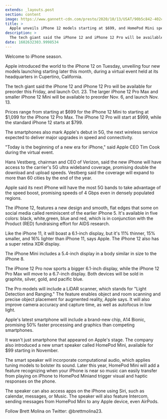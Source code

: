 ```yaml
--- 
extends: _layouts.post 
section: content 
image: https://www.gannett-cdn.com/presto/2020/10/13/USAT/90b5c842-402c-48f6-bc61-77d297041dfc-iphone_12.png?crop=1646,926,x0,y0&width=1646&height=926&format=pjpg&auto=webp 
title: > 
  Apple unveils iPhone 12 models starting at $699, and HomePod Mini speaker 
description: > 
  The tech giant said the iPhone 12 and iPhone 12 Pro will be available for preorder this Friday, and launch Oct. 23.The larger iPhone 12 Pro Max and smaller iPhone 12 Mini will be available to preorder Nov. 6, and launch Nov. 13.Prices range from starting at $699 for the iPhone 12 Mini to starting at $1,099 for the iPhone 12 Pro Max.The iPhone 12 Pro will start at $999, while the standard iPhone 12 starts at $799.The iPhone 12 Pro now sports a bigger 6.1-inch display, while the iPhone 12 Pro Max will move to a 6.7-inch display. 
date: 1602632303.9998534 
--- 
```

Welcome to iPhone season.

Apple introduced the world to the iPhone 12 on Tuesday, unveiling four new models launching starting later this month, during a virtual event held at its headquarters in Cupertino, California.

The tech giant said the iPhone 12 and iPhone 12 Pro will be available for preorder this Friday, and launch Oct. 23. The larger iPhone 12 Pro Max and smaller iPhone 12 Mini will be available to preorder Nov. 6, and launch Nov. 13.

Prices range from starting at $699 for the iPhone 12 Mini to starting at $1,099 for the iPhone 12 Pro Max. The iPhone 12 Pro will start at $999, while the standard iPhone 12 starts at $799.

The smartphones also mark Apple's debut in 5G, the next wireless service expected to deliver major upgrades in speed and connectivity.

"Today is the beginning of a new era for iPhone," said Apple CEO Tim Cook during the virtual event.

Hans Vestberg, chairman and CEO of Verizon, said the new iPhone will have access to the carrier's 5G ultra wideband coverage, promising double the download and upload speeds. Vestberg said the coverage will expand to more than 60 cities by the end of the year.

Apple said its next iPhone will have the most 5G bands to take advantage of the speed boost, promising speeds of 4 Gbps even in densely populated regions.

The iPhone 12, features a new design and smooth, flat edges that some on social media called reminiscent of the earlier iPhone 5. It's available in five colors: black, white,green, blue and red, which is in conjunction with the Product (RED) fundraising effort for AIDS research.

Like the iPhone 11, it will boast a 6.1-inch display, but it's 11% thinner, 15% smaller, and 16% lighter than iPhone 11, says Apple. The iPhone 12 also has a super retina XDR display.

The iPhone Mini includes a 5.4-inch display in a body similar in size to the iPhone 8.

The iPhone 12 Pro now sports a bigger 6.1-inch display, while the iPhone 12 Pro Max will move to a 6.7-inch display. Both devices will be sold in graphite, silver, gold, and pacific blue.

The Pro models will include a LiDAR scanner, which stands for "Light Detection and Ranging." The feature enables object and room scanning and precise object placement for augmented reality, Apple says. It will also improve camera accuracy and capture time, as well as autofocus in low light.

Apple's latest smartphone will include a brand-new chip, A14 Bionic, promising 50% faster processing and graphics than competing smartphones.

It wasn't just smartphone that appeared on Apple's stage. The company also introduced a new smart speaker called HomePod Mini, available for $99 starting in November.

The smart speaker will incorporate computational audio, which applies tuning models to bolster its sound. Later this year, HomePod Mini will add a feature recognizing when your iPhone is near so music can easily transfer from playing on iPhone to HomePod Miniand trigger visual and haptic responses on the phone.

The speaker can also access apps on the iPhone using Siri, such as calendar, messages, or Music. The speaker will also feature Intercom, sending messages from HomePod Mini to any Apple device, even AirPods.

Follow Brett Molina on Twitter: @brettmolina23.